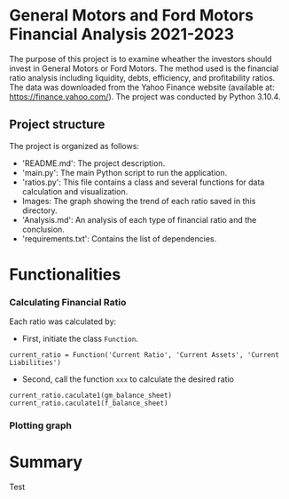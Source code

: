 # General Motors and Ford Motors Financial Analysis 2021-2023

The purpose of this project is to examine wheather the investors should invest in
General Motors or Ford Motors. The method used is the financial ratio analysis 
including liquidity, debts, efficiency, and profitability ratios. The data was downloaded
from the Yahoo Finance website (available at: https://finance.yahoo.com/). The project was conducted
by Python 3.10.4.

## Project structure
The project is organized as follows:

- 'README.md': The project description.
- 'main.py': The main Python script to run the application.
- 'ratios.py': This file contains a class and several functions for data calculation and visualization.
- Images: The graph showing the trend of each ratio saved in this directory.
- 'Analysis.md': An analysis of each type of financial ratio and the conclusion.
- 'requirements.txt': Contains the list of dependencies.

# Functionalities
### Calculating Financial Ratio
Each ratio was calculated by:
- First, initiate the class `Function`. 
```commandline
current_ratio = Function('Current Ratio', 'Current Assets', 'Current Liabilities')
```
- Second, call the function `xxx` to calculate the desired ratio
```commandline
current_ratio.caculate1(gm_balance_sheet)
current_ratio.caculate1(f_balance_sheet)
```

### Plotting graph

# Summary
Test
